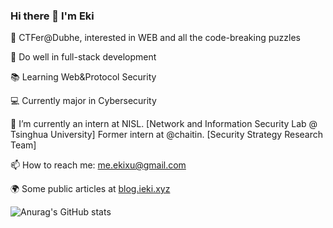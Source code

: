 ### Hi there 👋 I'm Eki

👾 CTFer@Dubhe, interested in WEB and all the code-breaking puzzles

🚀️ Do well in full-stack development

📚 Learning Web&Protocol Security

💻 Currently major in Cybersecurity

🔭 I’m currently an intern at NISL. [Network and Information Security Lab @ Tsinghua University] Former intern at @chaitin. [Security Strategy Research Team]

📫 How to reach me: me.ekixu@gmail.com

🌍 Some public articles at [blog.ieki.xyz](https://blog.ieki.xyz)

![Anurag's GitHub stats](https://github-readme-stats.vercel.app/api?username=EkiXu&show_icons=true&theme=radical&hide_title=true&exclude_repo=blog.ieki.xyz,pics,blog-gitalk-comment)
